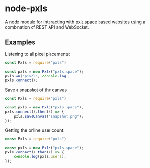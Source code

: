 node-pxls
=========
A node module for interacting with [pxls.space](https://pxls.space/) based websites using a combination of REST API and WebSocket.

Examples
--------
Listening to all pixel placements:
```javascript
const Pxls = require("pxls");

const pxls = new Pxls("pxls.space");
pxls.on("pixel", console.log);
pxls.connect();
```

Save a snapshot of the canvas:
```javascript
const Pxls = require("pxls");

const pxls = new Pxls("pxls.space");
pxls.connect().then(() => {
	pxls.saveCanvas("snapshot.png");
});
```

Getting the online user count:
```javascript
const Pxls = require("pxls");

const pxls = new Pxls("pxls.space");
pxls.connect().then(() => {
	console.log(pxls.users);
});
```